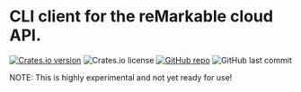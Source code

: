 # CLI client for the reMarkable cloud API.

[![Crates.io version](https://img.shields.io/crates/v/remarkable-cloud-api?logo=rust)](https://crates.io/crates/remarkable-cloud)
![Crates.io license](https://img.shields.io/crates/l/remarkable-cloud)
[![GitHub repo](https://img.shields.io/badge/github-reacocard/remarkable--rs-8da0cb?logo=github)](https://github.com/reacocard/remarkable-rs)
![GitHub last commit](https://img.shields.io/github/last-commit/reacocard/remarkable-rs)

NOTE: This is highly experimental and not yet ready for use!

